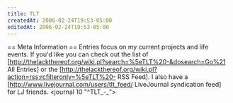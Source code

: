 ```yaml
---
title: TLT
createdAt: 2006-02-24T19:53-05:00
editedAt: 2006-02-24T19:53-05:00
---
```


== Meta Information ==
Entries focus on my current projects and life events. If you'd like you can check out the list of [http://thelackthereof.org/wiki.pl?search=%5eTLT%20-&dosearch=Go%21 All Entries] or the [http://thelackthereof.org/wiki.pl?action=rss;rcfilteronly=%5eTLT%20- RSS Feed]. I also have a [http://www.livejournal.com/users/tlt_feed/ LiveJournal syndication feed] for LJ friends.
<journal 10 "^TLT_-_">


